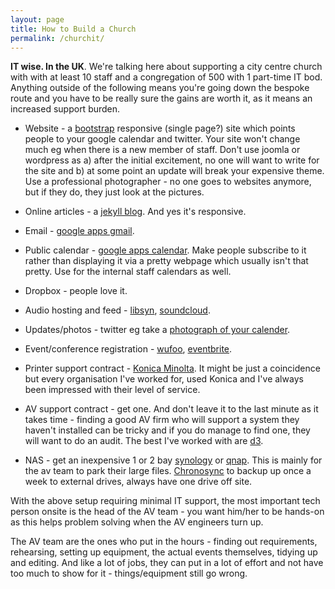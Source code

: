 ```yaml
---
layout: page
title: How to Build a Church
permalink: /churchit/
---
```


**IT wise.  In the UK**.  We're talking here about supporting a city centre church with with at least 10 staff and a congregation of 500 with 1 part-time IT bod.  Anything outside of the following means you're going down the bespoke route and you have to be really sure the gains are worth it, as it means an increased support burden. 

- Website - a [bootstrap](http://getbootstrap.com) responsive (single page?) site which points people to your google calendar and twitter.  Your site won't change much eg when there is a new member of staff. Don't use joomla or wordpress as a) after the initial excitement, no one will want to write for the site and b) at some point an update will break your expensive theme. Use a professional photographer - no one goes to websites anymore, but if they do, they just look at the pictures.

- Online articles - a [jekyll blog](https://jekyllrb.com).  And yes it's responsive.

- Email - [google apps gmail](https://apps.google.com/products/gmail/).

- Public calendar - [google apps calendar](https://apps.google.com/products/calendar/).  Make people subscribe to it rather than displaying it via a pretty webpage which usually isn't that pretty.  Use for the internal staff calendars as well.  

- Dropbox - people love it.

- Audio hosting and feed - [libsyn](https://www.libsyn.com/plans-pricing/), [soundcloud](https://soundcloud.com/pro?ref=t201).

- Updates/photos - twitter eg take a [photograph of your calender](https://twitter.com/bakery47/status/675434236158021632).

- Event/conference registration - [wufoo](https://www.wufoo.com), [eventbrite](https://www.eventbrite.co.uk).

- Printer support contract - [Konica Minolta](http://www.konicaminolta.co.uk/business-solutions/home.html).  It might be just a coincidence but every organisation I've worked for, used Konica and I've always been impressed with their level of service.

- AV support contract - get one.  And don't leave it to the last minute as it takes time - finding a good AV firm who will support a system they haven't installed can be tricky and if you do manage to find one, they will want to do an audit.  The best I've worked with are [d3](http://www.d3av.co.uk/1/1/Home/Home.html).

- NAS - get an inexpensive 1 or 2 bay [synology](https://www.synology.com/en-uk/) or [qnap](https://www.qnap.com/i/uk/).  This is mainly for the av team to park their large files.  [Chronosync](http://www.econtechnologies.com/chronosync/overview.html) to backup up once a week to external drives, always have one drive off site.

With the above setup requiring minimal IT support, the most important tech person onsite is the head of the AV team - you want him/her to be hands-on as this helps problem solving when the AV engineers turn up.

The AV team are the ones who put in the hours - finding out requirements, rehearsing, setting up equipment, the actual events themselves, tidying up and editing.  And like a lot of jobs, they can put in a lot of effort and not have too much to show for it - things/equipment still go wrong.